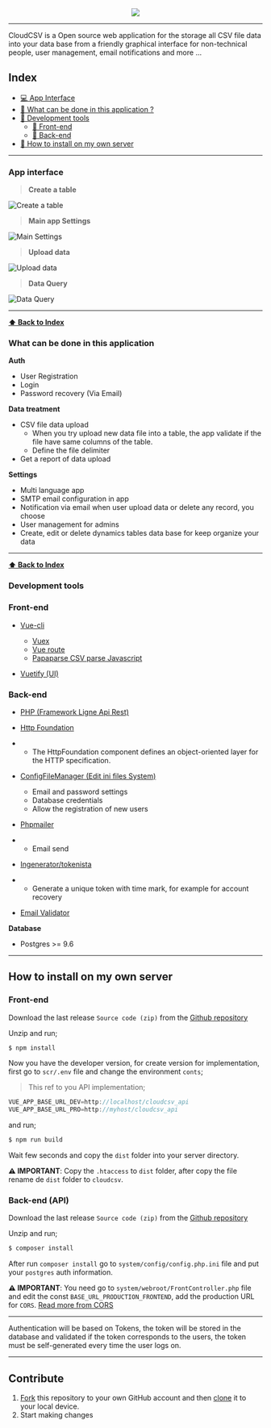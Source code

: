 <center>
<img src="https://i.imgur.com/BwKm56Q.png" />
</center>

---

CloudCSV is a Open source web application for the storage all CSV file data into your data base from a friendly graphical interface for non-technical people, user management, email notifications and more ...

## Index

- [:computer: App Interface](#app-interface)
- [🤔 What can be done in this application ?](#what-can-be-done-in-this-application)
- [:wrench: Development tools](#development-tools)
	- [:tada: Front-end](#front-end)
	- [:ghost: Back-end](#back-end)
- [:blue_book: How to install on my own server](#how-to-install-on-my-own-server)

---

### App interface
> **Create a table**

![Create a table](https://i.imgur.com/Rj4AWlj.png)

> **Main app Settings**

![Main Settings](https://i.imgur.com/kDqxmiC.png)

> **Upload data**

![Upload data](https://i.imgur.com/yYrcJmU.png)

> **Data Query**

![Data Query](https://i.imgur.com/ZWpGJ2K.png)

---
**[⬆ Back to Index](#index)**
### What can be done in this application

**Auth**
- User Registration
- Login
- Password recovery (Via Email)

**Data treatment**

- CSV file data upload
	- When you try upload new data file into a table, the app validate if the file have same columns of the table.
	- Define the file delimiter
- Get a report of data upload

**Settings**

- Multi language app
- SMTP email configuration in app
- Notification via email when user upload data or delete any record, you choose
- User management for admins
- Create, edit or delete dynamics tables data base for keep organize your data

---
**[⬆ Back to Index](#index)**
### Development tools

### Front-end

- [Vue-cli](https://vuejs.org/ "Vue-cli")
	- [Vuex](https://vuex.vuejs.org/ "Vuex")
	- [Vue route](https://router.vuejs.org/ "Vue route")
	- [Papaparse CSV parse Javascript](https://www.papaparse.com/ "Papaparse CSV parse Javascript")

- [Vuetify (UI)](https://vuetifyjs.com "Vuetify (UI)")

### Back-end

- [PHP (Framework Ligne Api Rest)](https://ligne-framework.gitbook.io/ligne-framework-php/ "PHP (Framework Ligne Api Rest)")
- [Http Foundation](https://packagist.org/packages/symfony/http-foundation)
- - The HttpFoundation component defines an object-oriented layer for the HTTP specification.
- [ConfigFileManager (Edit ini files System)](https://github.com/ghalambaz/ConfigFileManager "ConfigFileManager (Edit ini files System)")
	- Email and password settings
	- Database credentials
	- Allow the registration of new users

- [Phpmailer](https://packagist.org/packages/phpmailer/phpmailer "Phpmailer")
- - Email send
- [Ingenerator/tokenista](https://packagist.org/packages/ingenerator/tokenista "Ingenerator/tokenista")
- - Generate a unique token with time mark, for example for account recovery
- [Email Validator](https://packagist.org/packages/egulias/email-validator)

**Database**
 - Postgres >= 9.6

---
## How to install on my own server

### Front-end

Download the last release `Source code (zip)` from the [Github repository](https://github.com/itsalb3rt/cloudcsv/releases)

Unzip and run;

```bash
$ npm install
```

Now you have the developer version, for create version for implementation, first go to `scr/.env` file and change the environment  `conts`;

> This ref to you API implementation;

```javascript
VUE_APP_BASE_URL_DEV=http://localhost/cloudcsv_api
VUE_APP_BASE_URL_PRO=http://myhost/cloudcsv_api
```
and run;

```bash
$ npm run build
```
Wait few seconds and copy the `dist` folder into your server directory.

**:warning: IMPORTANT**: Copy the `.htaccess` to `dist` folder, after copy the file rename de `dist` folder to `cloudcsv`.

### Back-end (API)

Download the last release `Source code (zip)` from the [Github repository](https://github.com/itsalb3rt/cloudcsv_api/releases)

Unzip and run;

```bash
$ composer install
```

After run `composer install` go to `system/config/config.php.ini` file and put your `postgres` auth information.

**:warning: IMPORTANT**: You need go to `system/webroot/FrontController.php` file and edit the const `BASE_URL_PRODUCTION_FRONTEND`, add the production URL for `CORS`. [Read more from CORS](https://developer.mozilla.org/en-US/docs/Web/HTTP/CORS)

---

Authentication will be based on Tokens, the token will be stored in the database and validated if the token corresponds to the users, the token must be self-generated every time the user logs on.

---

## Contribute

1. [Fork](https://help.github.com/articles/fork-a-repo/) this repository to your own GitHub account and then [clone](https://help.github.com/articles/cloning-a-repository/) it to your local device.
2. Start making changes